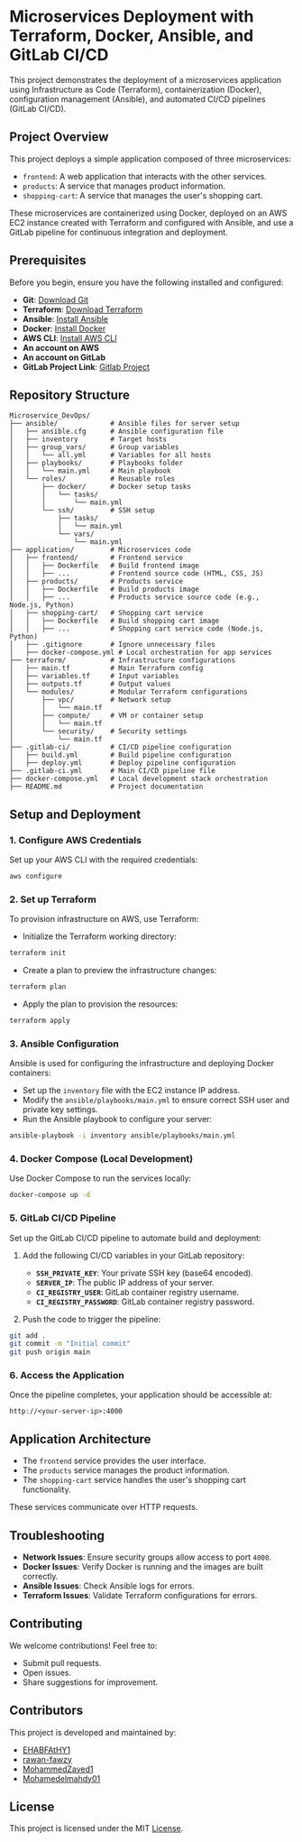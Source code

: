 # Microservices Deployment with Terraform, Docker, Ansible, and GitLab CI/CD

This project demonstrates the deployment of a microservices application using Infrastructure as Code (Terraform), containerization (Docker), configuration management (Ansible), and automated CI/CD pipelines (GitLab CI/CD).

## Project Overview

This project deploys a simple application composed of three microservices:

-   `frontend`: A web application that interacts with the other services.
-   `products`: A service that manages product information.
-   `shopping-cart`: A service that manages the user's shopping cart.

These microservices are containerized using Docker, deployed on an AWS EC2 instance created with Terraform and configured with Ansible, and use a GitLab pipeline for continuous integration and deployment.

## Prerequisites

Before you begin, ensure you have the following installed and configured:

-   **Git**: [Download Git](https://git-scm.com/downloads)
-   **Terraform**: [Download Terraform](https://www.terraform.io/downloads)
-   **Ansible**: [Install Ansible](https://docs.ansible.com/ansible/latest/installation_guide/index.html)
-   **Docker**: [Install Docker](https://docs.docker.com/get-docker/)
-   **AWS CLI**: [Install AWS CLI](https://docs.aws.amazon.com/cli/latest/userguide/install-cliv2.html)
-   **An account on AWS**
-   **An account on GitLab**
-   **GitLab Project Link**: [Gitlab Project](your-gitlab-repo-link)

## Repository Structure

```plaintext
Microservice_DevOps/
├── ansible/             # Ansible files for server setup
│   ├── ansible.cfg      # Ansible configuration file
│   ├── inventory        # Target hosts
│   ├── group_vars/      # Group variables
│   │   └── all.yml      # Variables for all hosts
│   ├── playbooks/       # Playbooks folder
│   │   └── main.yml     # Main playbook
│   └── roles/           # Reusable roles
│       ├── docker/      # Docker setup tasks
│       │   └── tasks/
│       │       └── main.yml
│       └── ssh/         # SSH setup
│           ├── tasks/
│           │   └── main.yml
│           └── vars/
│               └── main.yml
├── application/         # Microservices code
│   ├── frontend/        # Frontend service
│   │   ├── Dockerfile   # Build frontend image
│   │   ├── ...          # Frontend source code (HTML, CSS, JS)
│   ├── products/        # Products service
│   │   ├── Dockerfile   # Build products image
│   │   ├── ...          # Products service source code (e.g., Node.js, Python)
│   ├── shopping-cart/   # Shopping cart service
│   │   ├── Dockerfile   # Build shopping cart image
│   │   ├── ...          # Shopping cart service code (Node.js, Python)
│   ├── .gitignore       # Ignore unnecessary files
│   ├── docker-compose.yml # Local orchestration for app services
├── terraform/           # Infrastructure configurations
│   ├── main.tf          # Main Terraform config
│   ├── variables.tf     # Input variables
│   ├── outputs.tf       # Output values
│   └── modules/         # Modular Terraform configurations
│       ├── vpc/         # Network setup
│       │   └── main.tf
│       ├── compute/     # VM or container setup
│       │   └── main.tf
│       └── security/    # Security settings
│           └── main.tf
├── .gitlab-ci/          # CI/CD pipeline configuration
│   ├── build.yml        # Build pipeline configuration
│   ├── deploy.yml       # Deploy pipeline configuration
├── .gitlab-ci.yml       # Main CI/CD pipeline file
├── docker-compose.yml   # Local development stack orchestration
├── README.md            # Project documentation
```

## Setup and Deployment

### 1. Configure AWS Credentials

Set up your AWS CLI with the required credentials:

```bash
aws configure
```

### 2. Set up Terraform

To provision infrastructure on AWS, use Terraform:

-   Initialize the Terraform working directory:

```bash
terraform init
```

-   Create a plan to preview the infrastructure changes:

```bash
terraform plan
```

-   Apply the plan to provision the resources:

```bash
terraform apply
```

### 3. Ansible Configuration

Ansible is used for configuring the infrastructure and deploying Docker containers:

-   Set up the `inventory` file with the EC2 instance IP address.
-   Modify the `ansible/playbooks/main.yml` to ensure correct SSH user and private key settings.
-   Run the Ansible playbook to configure your server:

```bash
ansible-playbook -i inventory ansible/playbooks/main.yml
```

### 4. Docker Compose (Local Development)

Use Docker Compose to run the services locally:

```bash
docker-compose up -d
```

### 5. GitLab CI/CD Pipeline

Set up the GitLab CI/CD pipeline to automate build and deployment:

1.  Add the following CI/CD variables in your GitLab repository:
    -   **`SSH_PRIVATE_KEY`**: Your private SSH key (base64 encoded).
    -   **`SERVER_IP`**: The public IP address of your server.
    -   **`CI_REGISTRY_USER`**: GitLab container registry username.
    -   **`CI_REGISTRY_PASSWORD`**: GitLab container registry password.
   
2.  Push the code to trigger the pipeline:

```bash
git add .
git commit -m "Initial commit"
git push origin main
```

### 6. Access the Application

Once the pipeline completes, your application should be accessible at:

```
http://<your-server-ip>:4000
```

## Application Architecture

-   The `frontend` service provides the user interface.
-   The `products` service manages the product information.
-   The `shopping-cart` service handles the user's shopping cart functionality.

These services communicate over HTTP requests.

## Troubleshooting

-   **Network Issues**: Ensure security groups allow access to port `4000`.
-   **Docker Issues**: Verify Docker is running and the images are built correctly.
-   **Ansible Issues**: Check Ansible logs for errors.
-   **Terraform Issues**: Validate Terraform configurations for errors.

## Contributing

We welcome contributions! Feel free to:

- Submit pull requests.
- Open issues.
- Share suggestions for improvement.

## Contributors

This project is developed and maintained by:

- [EHABFAtHY1](https://github.com/EHABFAtHY1)
- [rawan-fawzy](https://github.com/rawan-fawzy)
- [MohammedZayed1](https://github.com/MohammedZayed1)
- [Mohamedelmahdy01](https://github.com/Mohamedelmahdy01)

## License

This project is licensed under the MIT [License](./LICENSE).